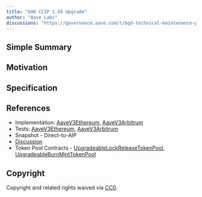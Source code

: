 ```yaml
---
title: "GHO CCIP 1.50 Upgrade"
author: "Aave Labs"
discussions: "https://governance.aave.com/t/bgd-technical-maintenance-proposals/15274/51"
---
```


## Simple Summary

## Motivation

## Specification

## References

- Implementation: [AaveV3Ethereum](https://github.com/bgd-labs/aave-proposals-v3/blob/main/src/20241021_Multi_GHOCCIP150Upgrade/AaveV3Ethereum_GHOCCIP150Upgrade_20241021.sol), [AaveV3Arbitrum](https://github.com/bgd-labs/aave-proposals-v3/blob/main/src/20241021_Multi_GHOCCIP150Upgrade/AaveV3Arbitrum_GHOCCIP150Upgrade_20241021.sol)
- Tests: [AaveV3Ethereum](https://github.com/bgd-labs/aave-proposals-v3/blob/main/src/20241021_Multi_GHOCCIP150Upgrade/AaveV3Ethereum_GHOCCIP150Upgrade_20241021.t.sol), [AaveV3Arbitrum](https://github.com/bgd-labs/aave-proposals-v3/blob/main/src/20241021_Multi_GHOCCIP150Upgrade/AaveV3Arbitrum_GHOCCIP150Upgrade_20241021.t.sol)
- Snapshot - Direct-to-AIP
- [Discussion](https://governance.aave.com/t/bgd-technical-maintenance-proposals/15274/51)
- Token Pool Contracts - [UpgradeableLockReleaseTokenPool](https://github.com/aave/ccip/blob/bc0561e6a9615f410086d4766839eaf3ca9b9f49/contracts/src/v0.8/ccip/pools/GHO/UpgradeableLockReleaseTokenPool.sol), [UpgradeableBurnMintTokenPool](https://github.com/aave/ccip/blob/bc0561e6a9615f410086d4766839eaf3ca9b9f49/contracts/src/v0.8/ccip/pools/GHO/UpgradeableBurnMintTokenPool.sol)

## Copyright

Copyright and related rights waived via [CC0](https://creativecommons.org/publicdomain/zero/1.0/).
